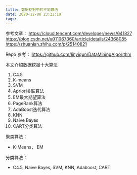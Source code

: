```yaml
---
title: 数据挖掘中的不同算法
date: 2020-12-08 23:21:10
tags:
---
```


参考文章： 
https://cloud.tencent.com/developer/news/641827 
https://blog.csdn.net/u011067360/article/details/24368085 
https://zhuanlan.zhihu.com/p/25140821

Repo 参考：
https://github.com/linyiqun/DataMiningAlgorithm


本文介绍数据挖掘十大算法

1. C4.5
2. K-means
3. SVM
4. Apriori关联算法
5. EM最大期望算法
6. PageRank算法
7. AdaBoost迭代算法
8. KNN
9. Naive Bayes
10. CART分类算法


聚类算法：
* K-Means， EM
  
分类算法：
* C4.5, Naive Bayes, SVM, KNN, Adaboost, CART